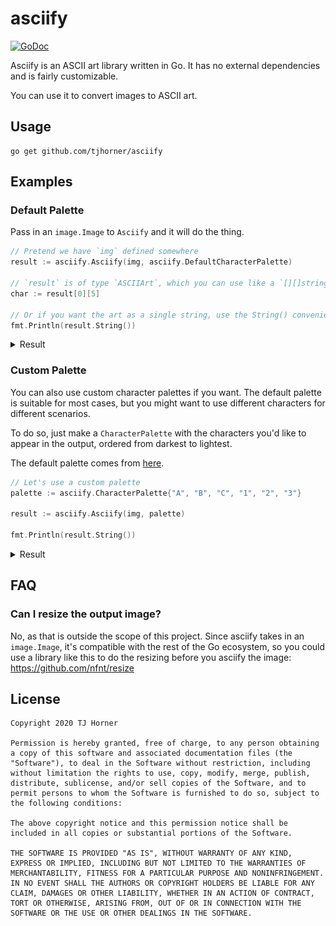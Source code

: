 # asciify

[![GoDoc](https://godoc.org/github.com/tjhorner/makerbot-rpc?status.svg)](https://pkg.go.dev/github.com/tjhorner/asciify)

Asciify is an ASCII art library written in Go. It has no external dependencies and is fairly customizable.

You can use it to convert images to ASCII art.

## Usage

```shell
go get github.com/tjhorner/asciify
```

## Examples

### Default Palette

Pass in an `image.Image` to `Asciify` and it will do the thing.

```go
// Pretend we have `img` defined somewhere
result := asciify.Asciify(img, asciify.DefaultCharacterPalette)

// `result` is of type `ASCIIArt`, which you can use like a `[][]string`
char := result[0][5]

// Or if you want the art as a single string, use the String() convenience method
fmt.Println(result.String())
```

<details>
  <summary>Result</summary>

  ### Input
  <img src="test_fixtures/gopher.png"/>

  ### Output
  ```
        'I]fzJYv|<`       
      '-cQZmmmmO0QY['^:.  
  ^tn?uOdbZ0mm0p#Mk0XvLn' 
  .rxjLm%$$@pOOp8$$$kOz}O< 
  `J-rOZfh$$W00U_k$$&0ZuO> 
  {z0Ou;O$$80Ov~b$$W0mJ}. 
    }mOmm8$$hCYOo@$BqOwC'  
    )mm0kWMbU<`[ZbdZ0mmO,  
    rmmmO00QL/}zL0OZmmmZ!  
    ummmmmm0wdwbZ0mmmmmm+  
    ummmmmmZCbpZLmmmmmmm?  
    xmmmmmmm0qmZZmmmmmmm[  
    tmmmmmmmZQQ0mmmmmmmm}  
    )mmmmmmmmmmmmmmmmmmm}  
    ]mmmmmmmmmmmmmmmmmmm{  
    _mmmmmmmmmmmmmmmmmmm1  
  .]mmmmmmmmmmmmmmmmmmmf^ 
  ?OJmmmmmmmmmmmmmmmmmmmCm1
  {f/mmmmmmmmmmmmmmmmmmmc)-
    -mmmmmmmmmmmmmmmmmmmn. 
    }mmmmmmmmmmmmmmmmmmmc. 
    |mmmmmmmmmmmmmmmmmmmz. 
    fmmmmmmmmmmmmmmmmmmmX. 
    rmmmmmmmmmmmmmmmmmmmz. 
    rmmmmmmmmmmmmmmmmmmmn  
    tmmmmmmmmmmmmmmmmmmm|  
    {mmmmmmmmmmmmmmmmmmm_  
    immmmmmmmmmmmmmmmmmO,  
    `Cmmmmmmmmmmmmmmmmmx.  
    ]mmmmmmmmmmmmmmmmOI   
    .jmmmmmmmmmmmmmwO{    
    ^cC0mmmmmmmmmmZYJC"   
    .uhr;_xJ0ZZOQX/i'_p1   
    }/.   `,;I:^'    ~,   
  ```
</details>

### Custom Palette

You can also use custom character palettes if you want. The default palette is suitable for most cases, but you might want to use different characters for different scenarios.

To do so, just make a `CharacterPalette` with the characters you'd like to appear in the output, ordered from darkest to lightest.

The default palette comes from [here](http://mewbies.com/geek_fun_files/ascii/ascii_art_light_scale_and_gray_scale_chart.htm).

```go
// Let's use a custom palette
palette := asciify.CharacterPalette{"A", "B", "C", "1", "2", "3"}

result := asciify.Asciify(img, palette)

fmt.Println(result.String())
```

<details>
  <summary>Result</summary>

  ### Input
  <img src="test_fixtures/gopher.png"/>

  ### Output
  ```
  33333333221CCCC1233333333
  3333332CCBBBBBCCCC1332333
  33112CCBBBCBBCBBABCCCC133
  3111CBAAAABCCBAAAABCC1C23
  3C21CB1BAAACCC2BAAACBCC23
  31CCCC2CAAACCC2BAAACBC133
  331BCBBAAABCCCBAAABCBC333
  331BBCBAABC231BBBCCBBC333
  331BBBCCCCC11CCCCBBBBB233
  33CBBBBBBCBBBBBCBBBBBB233
  33CBBBBBBBCBBBCBBBBBBB233
  331BBBBBBBCBBBBBBBBBBB133
  331BBBBBBBBCCCBBBBBBBB133
  331BBBBBBBBBBBBBBBBBBB133
  331BBBBBBBBBBBBBBBBBBB133
  332BBBBBBBBBBBBBBBBBBB133
  332BBBBBBBBBBBBBBBBBBB133
  2CCBBBBBBBBBBBBBBBBBBBCB1
  111BBBBBBBBBBBBBBBBBBBC12
  332BBBBBBBBBBBBBBBBBBBC33
  331BBBBBBBBBBBBBBBBBBBC33
  331BBBBBBBBBBBBBBBBBBBC33
  331BBBBBBBBBBBBBBBBBBBC33
  331BBBBBBBBBBBBBBBBBBBC33
  331BBBBBBBBBBBBBBBBBBBC33
  331BBBBBBBBBBBBBBBBBBB133
  331BBBBBBBBBBBBBBBBBBB233
  332BBBBBBBBBBBBBBBBBBC333
  333CBBBBBBBBBBBBBBBBB1333
  3332BBBBBBBBBBBBBBBBC2333
  33331BBBBBBBBBBBBBBC13333
  3333CCCBBBBBBBBBBBCCC3333
  333CB1221CCCBCCC1232B1333
  3331133333322233333323333
  ```
</details>

## FAQ

### Can I resize the output image?

No, as that is outside the scope of this project. Since asciify takes in an `image.Image`, it's compatible with the rest of the Go ecosystem, so you could use a library like this to do the resizing before you asciify the image: https://github.com/nfnt/resize

## License

```
Copyright 2020 TJ Horner

Permission is hereby granted, free of charge, to any person obtaining a copy of this software and associated documentation files (the "Software"), to deal in the Software without restriction, including without limitation the rights to use, copy, modify, merge, publish, distribute, sublicense, and/or sell copies of the Software, and to permit persons to whom the Software is furnished to do so, subject to the following conditions:

The above copyright notice and this permission notice shall be included in all copies or substantial portions of the Software.

THE SOFTWARE IS PROVIDED "AS IS", WITHOUT WARRANTY OF ANY KIND, EXPRESS OR IMPLIED, INCLUDING BUT NOT LIMITED TO THE WARRANTIES OF MERCHANTABILITY, FITNESS FOR A PARTICULAR PURPOSE AND NONINFRINGEMENT. IN NO EVENT SHALL THE AUTHORS OR COPYRIGHT HOLDERS BE LIABLE FOR ANY CLAIM, DAMAGES OR OTHER LIABILITY, WHETHER IN AN ACTION OF CONTRACT, TORT OR OTHERWISE, ARISING FROM, OUT OF OR IN CONNECTION WITH THE SOFTWARE OR THE USE OR OTHER DEALINGS IN THE SOFTWARE.
```